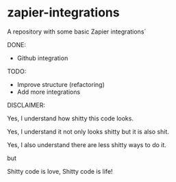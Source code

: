 # zapier-integrations
A repository with some basic Zapier integrations´

DONE:
- Github integration

TODO:
- Improve structure (refactoring)
- Add more integrations

DISCLAIMER:

Yes, I understand how shitty this code looks.

Yes, I understand it not only looks shitty but it is also shit.

Yes, I also understand there are less shitty ways to do it.




but




Shitty code is love, Shitty code is life!
